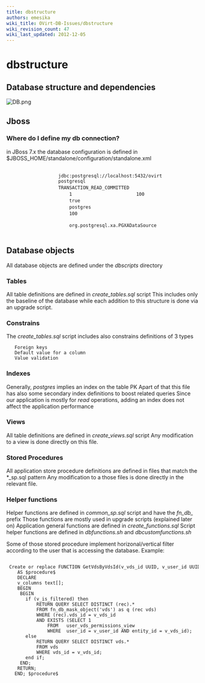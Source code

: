 ```yaml
---
title: dbstructure
authors: emesika
wiki_title: OVirt-DB-Issues/dbstructure
wiki_revision_count: 47
wiki_last_updated: 2012-12-05
---
```


# dbstructure

## Database structure and dependencies

![](DB.png "DB.png")

## Jboss

### Where do I define my db connection?

in JBoss 7.x the database configuration is defined in $JBOSS_HOME/standalone/configuration/standalone.xml

`             `<datasources>
`               `<datasource jndi-name="java:/ENGINEDataSource" pool-name="ENGINEDataSource" enabled="true">
`                   `<connection-url>`jdbc:postgresql://localhost:5432/ovirt`</connection-url>
`                   `<driver>`postgresql`</driver>
`                   `<transaction-isolation>`TRANSACTION_READ_COMMITTED`</transaction-isolation>
`                   `<pool>
`                       `<min-pool-size>`1`</min-pool-size>
`                       `<max-pool-size>`100`</max-pool-size>
`                       `<prefill>`true`</prefill>
`                   `</pool>
`                   `<security>
`                       `<user-name>`postgres`</user-name>
`                   `</security>
`                   `<statement>
`                       `<prepared-statement-cache-size>`100`</prepared-statement-cache-size>
`                   `</statement>
`               `</datasource>
`               `<drivers>
`                   `<driver name="postgresql" module="org.postgresql">
`                       `<xa-datasource-class>`org.postgresql.xa.PGXADataSource`</xa-datasource-class>
`                   `</driver>
`               `</drivers>
`           `</datasources>

## Database objects

All database objects are defined under the *dbscripts* directory

### Tables

All table definitions are defined in *create_tables.sql* script
This includes only the baseline of the database while each addition to this structure is done via an upgrade script.

### Constrains

The *create_tables.sql* script includes also constrains definitions of 3 types

       Foreign keys
       Default value for a column
       Value validation

### Indexes

Generally, *postgres* implies an index on the table PK
Apart of that this file has also some secondary index definitions to boost related queries
Since our application is mostly for *read* operations, adding an index does not affect the application performance

### Views

All table definitions are defined in *create_views.sql* script
Any modification to a view is done directly on this file.

### Stored Procedures

All application store procedure definitions are defined in files that match the \*_sp.sql pattern
Any modification to a those files is done directly in the relevant file.

### Helper functions

Helper functions are defined in *common_sp.sql* script and have the *fn_db_* prefix
Those functions are mostly used in upgrade scripts (explained later on)
Application general functions are defined in *create_functions.sql*
Script helper functions are defined in *dbfunctions.sh* and *dbcustomfunctions.sh*

Some of those stored procedure implement horizonal/vertical filter according to the user that is accessing the database.
Example:

       Create or replace FUNCTION GetVdsByVdsId(v_vds_id UUID, v_user_id UUID, v_is_filtered BOOLEAN) RETURNS SETOF vds
        AS $procedure$
        DECLARE
        v_columns text[];
        BEGIN
         BEGIN
           if (v_is_filtered) then
               RETURN QUERY SELECT DISTINCT (rec).*
               FROM fn_db_mask_object('vds') as q (rec vds)
               WHERE (rec).vds_id = v_vds_id
               AND EXISTS (SELECT 1
                   FROM   user_vds_permissions_view
                   WHERE  user_id = v_user_id AND entity_id = v_vds_id);
           else
               RETURN QUERY SELECT DISTINCT vds.*
               FROM vds
               WHERE vds_id = v_vds_id;
           end if;
         END;
        RETURN;
       END; $procedure$
